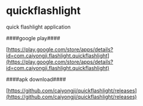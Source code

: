 # quickflashlight
quick flashlight application

####google play####

[https://play.google.com/store/apps/details?id=com.caiyongji.flashlight.quickflashlight](https://play.google.com/store/apps/details?id=com.caiyongji.flashlight.quickflashlight)

####apk download####

[https://github.com/caiyongji/quickflashlight/releases](https://github.com/caiyongji/quickflashlight/releases)
